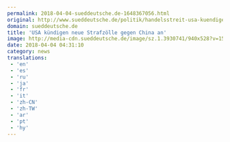 ```yaml
---
permalink: 2018-04-04-sueddeutsche.de-1648367056.html
original: http://www.sueddeutsche.de/politik/handelsstreit-usa-kuendigen-neue-strafzoelle-gegen-china-an-1.3930740
domain: sueddeutsche.de
title: 'USA kündigen neue Strafzölle gegen China an'
image: http://media-cdn.sueddeutsche.de/image/sz.1.3930741/940x528?v=1522814664
date: 2018-04-04 04:31:10
category: news
translations: 
 - 'en'
 - 'es'
 - 'ru'
 - 'ja'
 - 'fr'
 - 'it'
 - 'zh-CN'
 - 'zh-TW'
 - 'ar'
 - 'pt'
 - 'hy'
---
```


